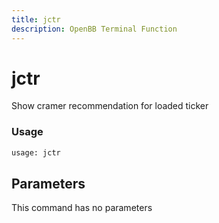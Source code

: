 ```yaml
---
title: jctr
description: OpenBB Terminal Function
---
```


# jctr

Show cramer recommendation for loaded ticker

### Usage 
```python
usage: jctr
```

## Parameters

This command has no parameters


